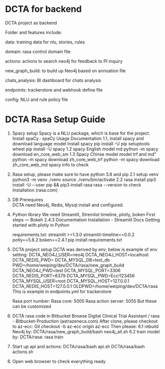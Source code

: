 # DCTA for backend
DCTA project as backend

Folder and features include:

data: training data for nlu, stories, rules

domain: rasa control domain file

actions: actions to search neo4j for feedback to PI inquiry

new_graph_build: to build up Neo4j based on annoation file

chats_analysis: BI dashboard for chats analysis

endpoints: trackerstore and webhook define file

config: NLU and rule policy file

# DCTA Rasa Setup Guide

1.	Spacy setup
    Spacy is a NLU package, which is base for the project. 
    Install spaCy · spaCy Usage Documentation
    1.1, install spacy and download language model
    Install spacy 
    pip install -U pip setuptools wheel
    pip install -U spacy
    1.2 spacy English model md 
    python -m spacy download en_core_web_sm
    1.3 Spacy Chinse model model trf and md”
    python -m spacy download zh_core_web_trf
    python -m spacy download zh_core_web_md
    spacy info to check

2.	Rasa setup, please make sure to have python 3.8 and pip
    2.1 setup venv 
    python3 -m venv ./venv
    source ./venv/bin/activate
    2.2 rasa install
    pip3 install -U --user pip && pip3 install rasa
    rasa --version to check
    Installation (rasa.com)

3.	DB Prerequires  
    DCTA need Neo4j, Redis, Mysql install and configured.

4.	Python library
    We need Streamlit, Stremlist timeline, plotly, boken
    First steps — Bokeh 2.4.3 Documentation
    Installation - Streamlit Docs
    Getting started with plotly in Python

    requirements.txt:
    streamlit >=1.3.0
    streamlit-timeline==0.0.2
    potly==5.8.2
    boken==2.4.1
    pip install requirements.txt

5.	DCTA project setup
    DCTA was derived by env, below is example of env setting:
    DCTA_NEO4J_USER=neo4j
    DCTA_NEO4J_HOST=localhost
    DCTA_REDIS_PWD=
    DCTA_MYSQL_DB=test_db
    PWD=/home/weiping/dev/DCTA/rasa/new_graph_build
    DCTA_NEO4J_PWD=test
    DCTA_MYSQL_PORT=3306
    DCTA_REDIS_PORT=6379
    DCTA_MYSQL_PWD=Ecc!123456
    DCTA_MYSQL_USER=root
    DCTA_MYSQL_HOST=127.0.0.1
    DCTA_REDIS_HOST=127.0.0.1
    OLDPWD=/home/weiping/dev/DCTA/rasa
    This is example in endpoints.yml for trackerstore

    Rasa port number: 
    Rasa core: 5005
    Rasa action server: 5055
    But these can be customized

6.  DCTA rasa code in Bitbucket
    Browse Digital Clinical Trial Assistant / rasa - Bitbucket-Production (astrazeneca.com)
    After clone, please checkout to az-ecc:
    Git checkout -b az-ecc origin az-ecc
    Then please:
    6.1 rebuild Neo4j by:
    DCTA/rasa/new_graph_build/bash neo4j_all.sh
    6.2 train model by:
    DCTA/rasa: rasa train

7. Start up api and actions:
    DCTA/rasa/bash api.sh
    DCTA/rasa/bash actions.sh

8. Open web browser to check everything ready


